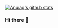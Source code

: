 [![Anurag's github stats](https://github-readme-stats.vercel.app/api?username=Loadhao)](https://github.com/Loadhao/github-readme-stats)

### Hi there 👋

<!--
**Loadhao/LoadHao** is a ✨ _special_ ✨ repository because its `README.md` (this file) appears on your GitHub profile.

Here are some ideas to get you started:

- 🔭 I’m currently working on ...
- 🌱 I’m currently learning ...
- 👯 I’m looking to collaborate on ...
- 🤔 I’m looking for help with ...
- 💬 Ask me about ...
- 📫 How to reach me: ...
- 😄 Pronouns: ...
- ⚡ Fun fact: ...
-->
